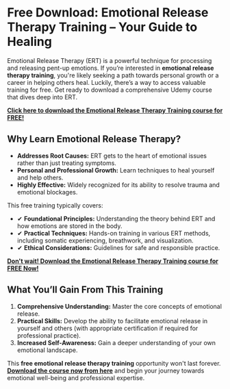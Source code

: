 # Free Download: Emotional Release Therapy Training – Your Guide to Healing

Emotional Release Therapy (ERT) is a powerful technique for processing and releasing pent-up emotions. If you’re interested in **emotional release therapy training**, you're likely seeking a path towards personal growth or a career in helping others heal. Luckily, there’s a way to access valuable training for free. Get ready to download a comprehensive Udemy course that dives deep into ERT.

[**Click here to download the Emotional Release Therapy Training course for FREE!**](https://udemywork.com/emotional-release-therapy-training)

## Why Learn Emotional Release Therapy?

*   **Addresses Root Causes:** ERT gets to the heart of emotional issues rather than just treating symptoms.
*   **Personal and Professional Growth:** Learn techniques to heal yourself and help others.
*   **Highly Effective:** Widely recognized for its ability to resolve trauma and emotional blockages.

This free training typically covers:

*   ✔ **Foundational Principles:** Understanding the theory behind ERT and how emotions are stored in the body.
*   ✔ **Practical Techniques:** Hands-on training in various ERT methods, including somatic experiencing, breathwork, and visualization.
*   ✔ **Ethical Considerations:** Guidelines for safe and responsible practice.

[**Don't wait! Download the Emotional Release Therapy Training course for FREE Now!**](https://udemywork.com/emotional-release-therapy-training)

## What You’ll Gain From This Training

1.  **Comprehensive Understanding:** Master the core concepts of emotional release.
2.  **Practical Skills:** Develop the ability to facilitate emotional release in yourself and others (with appropriate certification if required for professional practice).
3.  **Increased Self-Awareness:** Gain a deeper understanding of your own emotional landscape.

This **free emotional release therapy training** opportunity won't last forever. **[Download the course now from here](https://udemywork.com/emotional-release-therapy-training)** and begin your journey towards emotional well-being and professional expertise.
